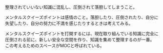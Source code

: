 
整理されていいない知識に混乱し、圧倒されて落胆してしまうこと。

メンタルスクイーズポイントは感情のこと。落胆したり、圧倒されたり、自分に失望したり、自分の努力に不満を感じたりするときは考えてみる。


メンタルスクイーズポイントを打開するには、現在取り組んでいる知識に完全に圧倒される前に、新しい安全な空間を作り、知識を集めて整理するのが一番。
この考えるためのスペースがMOCと呼ばれている。